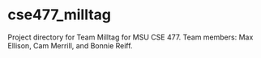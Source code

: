 # cse477_milltag
Project directory for Team Milltag for MSU CSE 477. Team members: Max Ellison, Cam Merrill, and Bonnie Reiff.



